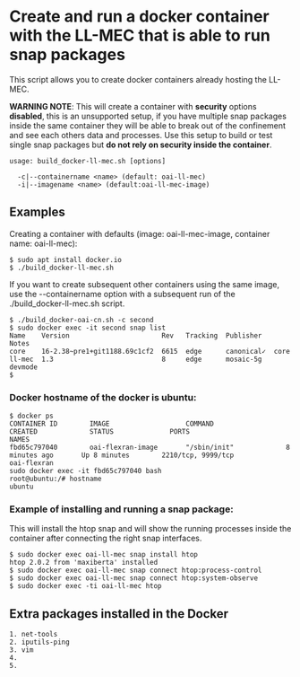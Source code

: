 # Create and run a docker container with the LL-MEC that is able to run snap packages

This script allows you to create docker containers already hosting the LL-MEC.

**WARNING NOTE**: This will create a container with **security** options **disabled**, this is an unsupported setup, if you have multiple snap packages inside the same container they will be able to break out of the confinement and see each others data and processes. Use this setup to build or test single snap packages but **do not rely on security inside the container**.

```
usage: build_docker-ll-mec.sh [options]

  -c|--containername <name> (default: oai-ll-mec)
  -i|--imagename <name> (default:oai-ll-mec-image)
```

## Examples

Creating a container with defaults (image: oai-ll-mec-image, container name: oai-ll-mec):

```
$ sudo apt install docker.io
$ ./build_docker-ll-mec.sh
```

If you want to create subsequent other containers using the same image, use the --containername option with a subsequent run of the ./build_docker-ll-mec.sh script.

```
$ ./build_docker-oai-cn.sh -c second
$ sudo docker exec -it second snap list
Name    Version                       Rev   Tracking  Publisher   Notes
core    16-2.38~pre1+git1188.69c1cf2  6615  edge      canonical✓  core
ll-mec  1.3                           8     edge      mosaic-5g   devmode
$
```
### Docker hostname of the docker is **ubuntu**:
```
$ docker ps
CONTAINER ID        IMAGE                   COMMAND                  CREATED             STATUS              PORTS                            NAMES
fbd65c797040        oai-flexran-image       "/sbin/init"             8 minutes ago       Up 8 minutes        2210/tcp, 9999/tcp               oai-flexran
sudo docker exec -it fbd65c797040 bash
root@ubuntu:/# hostname
ubuntu
```
### Example of installing and running a snap package:

This will install the htop snap and will show the running processes inside the container after connecting the right snap interfaces.

```
$ sudo docker exec oai-ll-mec snap install htop
htop 2.0.2 from 'maxiberta' installed
$ sudo docker exec oai-ll-mec snap connect htop:process-control
$ sudo docker exec oai-ll-mec snap connect htop:system-observe
$ sudo docker exec -ti oai-ll-mec htop
```
## Extra packages installed in the Docker 
```
1. net-tools
2. iputils-ping
3. vim
4. 
5. 

```
